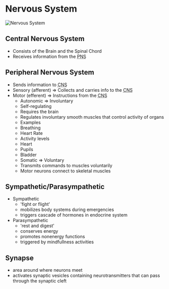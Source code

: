 <head>
  <title>Y9 Science</title>
</head>

# Nervous System  
![Nervous System](https://www.macmillanhighered.com/BrainHoney/Resource/22292/digital_first_content/trunk/test/pel4e/asset/img_ch2/myerspel4e_fig_2_05.jpg)  
## Central Nervous System  
- Consists of the Brain and the Spinal Chord
- Receives information from the <abbr title="Peripheral Nervous System">PNS</abbr>

## Peripheral Nervous System  
- Sends information to <abbr title="Central Nervous System">CNS</abbr>
- Sensory (afferent) ⇒ Collects and carries info to the <abbr title="Central Nervous System">CNS</abbr>
- Motor (efferent) ⇒ Instructions from the <abbr title="Central Nervous System">CNS</abbr>
  - Autonomic ⇒ Involuntary
   - Self-regulating
    - Requires the brain
   - Regulates involuntary smooth muscles that control activity of organs
   - Examples
    - Breathing
    - Heart Rate
    - Activity levels
    - Heart
    - Pupils
    - Bladder
  - Somatic ⇒ Voluntary
   - Transmits commands to muscles voluntarily
   - Motor neurons connect to skeletal muscles

## Sympathetic/Parasympathetic
- Sympathetic
  - 'fight or flight'
  - mobilizes body systems during emergencies
  - triggers cascade of hormones in endocrine system
- Parasympathetic
  - 'rest and digest'
  - conserves energy
  - promotes nonenergy functions
  - triggered by mindfullness activities

## Synapse
- area around where neurons meet
- activates synaptic vesicles containing neurotransmitters that can pass through the synaptic cleft
